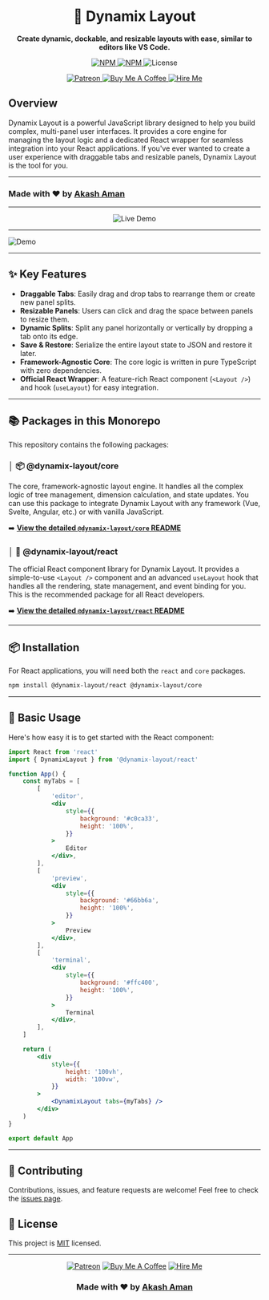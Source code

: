 <div align="center">

# 🧩 Dynamix Layout

**Create dynamic, dockable, and resizable layouts with ease, similar to editors like VS Code.**

</div>

<p align="center">
<a href="https://www.npmjs.com/package/@dynamix-layout/react">
<img src="https://img.shields.io/npm/v/@dynamix-layout/react?style=for-the-badge&label=React" alt="NPM">
</a>
<a href="https://www.npmjs.com/package/@dynamix-layout/core">
<img src="https://img.shields.io/npm/v/@dynamix-layout/core?style=for-the-badge&label=Core" alt="NPM">
</a>
<img src="https://img.shields.io/github/license/akash-aman/dynamix-layout?style=for-the-badge" alt="License">
</p>

<p align="center">
<a href="https://www.patreon.com/akashaman">
<img src="https://img.shields.io/badge/Patreon-Support-F96854?style=for-the-badge&logo=patreon" alt="Patreon"/>
</a>
<a href="https://www.buymeacoffee.com/akashaman">
<img src="https://img.shields.io/badge/Buy%20Me%20A%20Coffee-Donate-FFDD00?style=for-the-badge&logo=buy-me-a-coffee" alt="Buy Me A Coffee"/>
</a>
<a href="mailto:sir.akashaman@gmail.com">
<img src="https://img.shields.io/badge/Hire%20Me-Email-blue?style=for-the-badge&logo=gmail" alt="Hire Me"/>
</a>
</p>

## Overview

Dynamix Layout is a powerful JavaScript library designed to help you build complex, multi-panel user interfaces. It provides a core engine for managing the layout logic and a dedicated React wrapper for seamless integration into your React applications. If you've ever wanted to create a user experience with draggable tabs and resizable panels, Dynamix Layout is the tool for you.

---


### Made with ❤️ by [Akash Aman](https://linktr.ee/akash_aman)

---
<p align="center">
	<a href="https://dynamix-layout-shadcn.vercel.app" target="_blank" style="text-decoration: none;">
		<img src="https://img.shields.io/badge/🌐%20Live%20Demo-Visit%20Now-4CAF50?style=for-the-badge&logo=vercel&logoColor=white" alt="Live Demo"/>
	</a>
</p>

---

![Demo](https://raw.githubusercontent.com/akash-aman/dynamix-layout/main/assets/demo1.gif)

---

## ✨ Key Features

- **Draggable Tabs**: Easily drag and drop tabs to rearrange them or create new panel splits.
- **Resizable Panels**: Users can click and drag the space between panels to resize them.
- **Dynamic Splits**: Split any panel horizontally or vertically by dropping a tab onto its edge.
- **Save & Restore**: Serialize the entire layout state to JSON and restore it later.
- **Framework-Agnostic Core**: The core logic is written in pure TypeScript with zero dependencies.
- **Official React Wrapper**: A feature-rich React component (`<Layout />`) and hook (`useLayout`) for easy integration.

---

## 📚 Packages in this Monorepo

This repository contains the following packages:

### │ 📦 @dynamix-layout/core

The core, framework-agnostic layout engine. It handles all the complex logic of tree management, dimension calculation, and state updates. You can use this package to integrate Dynamix Layout with any framework (Vue, Svelte, Angular, etc.) or with vanilla JavaScript.

➡️ **[View the detailed `@dynamix-layout/core` README](./packages/core/README.md)**

### │ 🚀 @dynamix-layout/react

The official React component library for Dynamix Layout. It provides a simple-to-use `<Layout />` component and an advanced `useLayout` hook that handles all the rendering, state management, and event binding for you. This is the recommended package for all React developers.

➡️ **[View the detailed `@dynamix-layout/react` README](./packages/react/README.md)**

---

## 📦 Installation

For React applications, you will need both the `react` and `core` packages.

```bash
npm install @dynamix-layout/react @dynamix-layout/core
```

---

## 🏁 Basic Usage

Here's how easy it is to get started with the React component:

```jsx
import React from 'react'
import { DynamixLayout } from '@dynamix-layout/react'

function App() {
	const myTabs = [
		[
			'editor',
			<div
				style={{
					background: '#c0ca33',
					height: '100%',
				}}
			>
				Editor
			</div>,
		],
		[
			'preview',
			<div
				style={{
					background: '#66bb6a',
					height: '100%',
				}}
			>
				Preview
			</div>,
		],
		[
			'terminal',
			<div
				style={{
					background: '#ffc400',
					height: '100%',
				}}
			>
				Terminal
			</div>,
		],
	]

	return (
		<div
			style={{
				height: '100vh',
				width: '100vw',
			}}
		>
			<DynamixLayout tabs={myTabs} />
		</div>
	)
}

export default App
```

---

## 🤝 Contributing

Contributions, issues, and feature requests are welcome\! Feel free to check the [issues page](https://github.com/akash-aman/dynamix-layout/issues).

## 📝 License

This project is [MIT](./LICENSE) licensed.

---

<div align="center">

[![Patreon](https://img.shields.io/badge/Patreon-Support-F96854?style=for-the-badge&logo=patreon)](https://www.patreon.com/akashaman)
[![Buy Me A Coffee](https://img.shields.io/badge/Buy%20Me%20A%20Coffee-Donate-FFDD00?style=for-the-badge&logo=buy-me-a-coffee)](https://www.buymeacoffee.com/akashaman)
[![Hire Me](https://img.shields.io/badge/Hire%20Me-Email-blue?style=for-the-badge&logo=gmail)](mailto:sir.akashaman@gmail.com)

### Made with ❤️ by [Akash Aman](https://linktr.ee/akash_aman)

</div>
